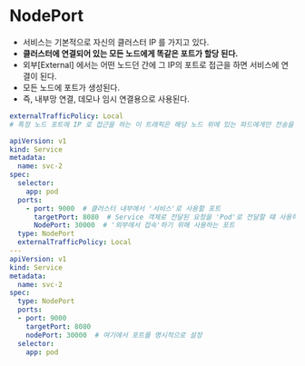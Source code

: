 # NodePort

* 서비스는 기본적으로 자신의 클러스터 IP 를 가지고 있다.
* **클러스터에 연결되어 있는 모든 노드에게 똑같은 포트가 할당 된다.**
* 외부[External] 에서는 어떤 노드던 간에 그 IP의 포트로 접근을 하면 서비스에 연결이 된다.
* 모든 노드에 포트가 생성된다.
* 즉, 내부망 연결, 데모나 임시 연결용으로 사용된다.

```yaml
externalTrafficPolicy: Local 
# 특정 노드 포트에 IP 로 접근을 하는 이 트래픽은 해당 노드 위에 있는 파드에게만 전송을 보낼 수 있다.

apiVersion: v1
kind: Service
metadata:
  name: svc-2
spec:
  selector:
    app: pod
  ports:
    - port: 9000  # 클러스터 내부에서 '서비스'로 사용할 포트
      targetPort: 8080  # Service 객체로 전달된 요청을 'Pod'로 전달할 떄 사용하는 포트
      NodePort: 30000  # '외부에서 접속'하기 위해 사용하는 포트
  type: NodePort
  externalTrafficPolicy: Local
---
apiVersion: v1
kind: Service
metadata:
  name: svc-2
spec:
  type: NodePort
  ports:
  - port: 9000
    targetPort: 8080
    nodePort: 30000  # 여기에서 포트를 명시적으로 설정
  selector:
    app: pod
```
